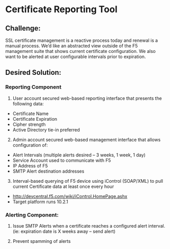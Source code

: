# Certificate Reporting Tool


## Challenge:

SSL certificate management is a reactive process today and renewal is a manual process.  We’d like an abstracted view outside of the F5 management suite that shows current certificate configuration.  We also want to be alerted at user configurable intervals prior to expiration. 

## Desired Solution:

### Reporting Component

1.  User account secured web-based reporting interface that presents the following data:
* Certificate Name
* Certificate Expiration
* Cipher strength
* Active Directory tie-in preferred

2.  Admin account secured web-based management interface that allows configuration of:
* Alert Intervals (multiple alerts desired – 3 weeks, 1 week, 1 day)
* Service Account used to communicate with F5
* IP Address of F5 
* SMTP Alert destination addresses

3.  Interval-based querying of F5 device using iControl (SOAP/XML) to pull current Certificate data at least once every hour
-	http://devcentral.f5.com/wiki/iControl.HomePage.ashx
-	Target platform runs 10.2.1

### Alerting Component:

1.  Issue SMTP Alerts when a certificate reaches a configured alert interval.  (ie:  expiration date is X weeks away – send alert)

2.  Prevent spamming of alerts
